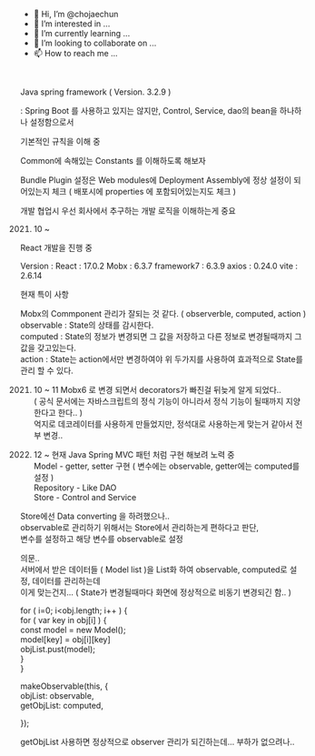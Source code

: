 - 👋 Hi, I’m @chojaechun
- 👀 I’m interested in ...
- 🌱 I’m currently learning ...
- 💞️ I’m looking to collaborate on ...
- 📫 How to reach me ...

<!---
chojaechun/chojaechun is a ✨ special ✨ repository because its `README.md` (this file) appears on your GitHub profile.
You can click the Preview link to take a look at your changes.
--->

﻿


Java spring framework ( Version. 3.2.9 )

: Spring Boot 를 사용하고 있지는 않지만, Control, Service, dao의 bean을 하나하나 설정함으로서

기본적인 규칙을 이해 중


Common에 속해있는 Constants 를 이해하도록 해보자

Bundle Plugin 설정은 Web modules에 Deployment Assembly에 정상 설정이 되어있는지 체크 ( 배포시에 properties 에 포함되어있는지도 체크 )

개발 협업시 우선 회사에서 추구하는 개발 로직을 이해하는게 중요


2021. 10 ~ 

React 개발을 진행 중 

Version : 
  React : 17.0.2
  Mobx : 6.3.7
  framework7 : 6.3.9
  axios : 0.24.0
  vite : 2.6.14
  
  
  
현재 특이 사항

  Mobx의 Commponent 관리가 잘되는 것 같다. ( observerble, computed, action )
    observable : State의 상태를 감시한다. <br>
    computed : State의 정보가 변경되면 그 값을 저장하고 다른 정보로 변경될때까지 그 값을 갖고있는다. <br>
    action : State는 action에서만 변경하여야 위 두가지를 사용하여 효과적으로 State를 관리 할 수 있다. <br>


2021. 10 ~ 11 
  Mobx6 로 변경 되면서 decorators가 빠진걸 뒤늦게 알게 되었다.. <br>
    ( 공식 문서에는 자바스크립트의 정식 기능이 아니라서 정식 기능이 될때까지 지양한다고 한다.. ) <br>
  억지로 데코레이터를 사용하게 만들었지만, 정석대로 사용하는게 맞는거 같아서 전부 변경..<br>
  
  
2021. 12 ~ 현재
  Java Spring MVC 패턴 처럼 구현 해보려 노력 중<br>
  Model - getter, setter 구현 ( 변수에는 observable, getter에는 computed를 설정 )<br>
  Repository - Like DAO<br>
  Store - Control and Service<br>
  
  Store에선 Data converting 을 하려했으나.. <br>
  observable로 관리하기 위해서는 Store에서 관리하는게 편하다고 판단,<br>
  변수를 설정하고 해당 변수를 observable로 설정<br>
  
  의문.. <br>
  서버에서 받은 데이터들 ( Model list )을 List화 하여 observable, computed로 설정, 데이터를 관리하는데<br>
  이게 맞는건지... ( State가 변경될때마다 화면에 정상적으로 비동기 변경되긴 함.. )<br>
  
 
  for ( i=0; i<obj.length; i++ ) {<br>
    for ( var key in obj[i] ) {<br>
      const model = new Model();<br>
      model[key] = obj[i][key]<br>
      objList.pust(model);<br>
    }<br>
  }<br>
  
  
  makeObservable(this, {<br>
    objList: observable,<br>
    getObjList: computed,<br>
  
  });<br>
  
  getObjList 사용하면 정상적으로 observer 관리가 되긴하는데... 부하가 없으려나..<br>

﻿
